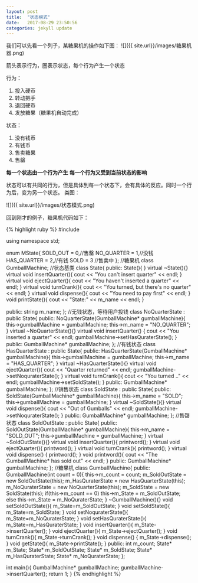 ```yaml
---
layout: post
title:  "状态模式"
date:   2017-08-29 23:50:56
categories: jekyll update
---
```

我们可以先看一个列子，某糖果机的操作如下图：
![]({{ site.url}}/images/糖果机器.png)

箭头表示行为，圈表示状态，每个行为产生一个状态

行为：

1. 投入硬币
2. 转动把手
3. 退回硬币
4. 发放糖果（糖果机自动完成）

状态：

1. 没有钱币
2. 有钱币
3. 售卖糖果
4. 售罄

**每一个状态由一个行为产生**
**每一个行为又受到当前状态的影响**

状态可以有共同的行为，但是具体到每一个状态下，会有具体的反应。同时一个行为后，变为另一个状态。
类图：

![]({{ site.url}}/images/状态模式.png)

回到刚才的例子，糖果机代码如下：

{% highlight ruby %}
#include <iostream>

using namespace std;

enum MState{
    SOLD_OUT     = 0,//售罄
    NO_QUARTER   = 1,//没钱
    HAS_QUARTER  = 2,//有钱
    SOLD         = 3 //售卖中
};
//糖果机
class GumballMachine;
//状态基类
class State{
public:
    State(){
    }
    virtual ~State(){}
    virtual void insertQuarter(){
        cout << "You can't insert quarter" << endl;
    }
    virtual void ejectQuarter(){
        cout << "You haven't inserted a quarter" << endl;
    }
    virtual void turnCrank(){
        cout << "You turned, but there's no quarter" << endl;
    }
    virtual void dispense(){
        cout << "You need to pay first" << endl;
    }
    void printState(){
        cout << "State:" << m_name << endl;
    }

public:
    string m_name;
};
//无钱状态，等待用户投钱
class NoQuarterState : public State{
public:
    NoQuarterState(GumballMachine* gumballMachine){
        this->gumballMachine = gumballMachine;
        this->m_name = "NO_QUARTER";
    }
    virtual ~NoQuarterState(){}
    virtual void insertQuarter() {
        cout << "You inserted a quarter" << endl;
        gumballMachine->setHasQuraterState();
    }
public:
    GumballMachine* gumballMachine;
};
//有钱状态
class HasQuarterState : public State{
public:
    HasQuarterState(GumballMachine* gumballMachine){
        this->gumballMachine = gumballMachine;
        this->m_name = "HAS_QUARTER";
    }
    virtual ~HasQuarterState(){}
    virtual void ejectQuarter(){
        cout << "Quarter returned" << endl;
        gumballMachine->setNoquraterState();
    }
    virtual void turnCrank(){
        cout << "You turned .." << endl;
        gumballMachine->setSoldState();
    }
public:
    GumballMachine* gumballMachine;
};
//销售状态
class SoldState : public State{
public:
    SoldState(GumballMachine* gumballMachine){
        this->m_name = "SOLD";
        this->gumballMachine = gumballMachine;
    }
    virtual ~SoldState(){}
    virtual void dispense(){
        cout << "Out of Gumballs" << endl;
        gumballMachine->setNoquraterState();
    }
public:
    GumballMachine* gumballMachine;
};
//售罄状态
class SoldOutState : public State{
public:
    SoldOutState(GumballMachine* gumballMachine){
        this->m_name = "SOLD_OUT";
        this->gumballMachine = gumballMachine;
    }
    virtual ~SoldOutState(){}
    virtual void insertQuarter(){
        printword();
    }
    virtual void ejectQuarter(){
        printword();
    }
    virtual void turnCrank(){
        printword();
    }
    virtual void dispense() {
        printword();
    }
    void printword(){
        cout << "The GumballMachine* has sold out" << endl;
    }
public:
    GumballMachine* gumballMachine;
};
//糖果机
class GumballMachine{
public:
    GumballMachine(int count = 0){
        this->m_count = count;
        m_SoldOutState = new SoldOutState(this);
        m_HasQuraterState = new HasQuarterState(this);
        m_NoQuraterState = new NoQuarterState(this);
        m_SoldState = new SoldState(this);
        if(this->m_count == 0)
            this->m_State = m_SoldOutState;
        else
            this->m_State = m_NoQuraterState;
    }
    ~GumballMachine(){}
    void setSoldOutState(){
        m_State=m_SoldOutState;
    }
    void setSoldState(){
        m_State=m_SoldState;
    }
    void setNoquraterState(){
        m_State=m_NoQuraterState;
    }
    void setHasQuraterState(){
        m_State=m_HasQuraterState;
    }
    void insertQuarter(){
        m_State->insertQuarter();
    }
    void ejectQuarter(){
        m_State->ejectQuarter();
    }
    void turnCrank(){
        m_State->turnCrank();
    }
    void dispense() {
        m_State->dispense();
    }
    void getState(){
        m_State->printState();
    }
public:
    int m_count;
    State* m_State;
    State* m_SoldOutState;
    State* m_SoldState;
    State* m_HasQuraterState;
    State* m_NoQuraterState;
};

int main(){
    GumballMachine* gumballMachine;
    gumballMachine->insertQuarter();
    return 1;
}
{% endhighlight %}

